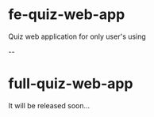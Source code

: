 # fe-quiz-web-app
Quiz web application for only user's using

--
# full-quiz-web-app
It will be released soon...


